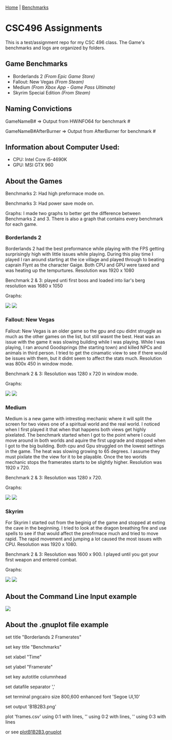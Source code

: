 ﻿[Home](https://kodidurham.github.io/CSC496Assignment2/) |   [Benchmarks](https://kodidurham.github.io/CSC496Assignment2/Benchmarks)

# **CSC496 Assignments**
This is a test/assignment repo for my CSC 496 class. The Game's benchmarks and logs are organized by folders.

## **Game Benchmarks**
- Borderlands 2 *(From Epic Game Store)*
- Fallout: New Vegas *(From Steam)*
- Medium *(From Xbox App - Game Pass Ultimate)*
- Skyrim Special Edition *(From Steam)*

## **Naming Convictions**
GameNameB# => Output from HWiNFO64 for benchmark #

GameNameB#AfterBurner => Output from AfterBurner for benchmark #

## **Information about Computer Used:**
- CPU: Intel Core i5-4690K
- GPU: MSI GTX 960

## **About the Games**

Benchmarks 2: Had high preformace mode on.

Benchmarks 3: Had power save mode on. 

Graphs: I made two graphs to better get the difference between Benchmarks 2 and 3. There is also a graph that contains every benchmark for each game.

### **Borderlands 2**
Borderlands 2 had the best preformance while playing with the FPS getting surprisingly high with little issues while playing. During this play time I played I ran around starting at the ice village and played through to beating caprain Flynt as the character Gaige. Both CPU and GPU were taxed and was heating up the tempurtures. Resolution was 1920 x 1080

Benchmark 2 & 3: played unti first boss and loaded into liar's berg resolution was 1680 x 1050

Graphs:

![](Borderlands2/B1B2B3.png)
![](Borderlands2/B2B3.png)

### **Fallout: New Vegas**
Fallout: New Vegas is an older game so the gpu and cpu didnt struggle as much as the other games on the list, but still wasnt the best. Heat was an issue with the game it was slowing building while I was playing. While I was playing, I ran around Goodsprings (the starting town) and killed NPCs and animals in third person. I tried to get the cinamatic view to see if there would be issues with them, but it didnt seem to affect the stats much. Resolution was 800x 450 in window mode.

Benchmark 2 & 3: Resolution was 1280 x 720 in window mode.

Graphs:

![](FalloutNewVegas/B1B2B3.png)
![](FalloutNewVegas/B2B3.png)

### **Medium**
Medium is a new game with intresting mechanic where it will split the screen for two views one of a spiritual world and the real world. I noticed when I first played it that when that happens both views get highly pixelated. The benchmark started when I got to the point where I could move around in both worlds and aquire the first upgrade and stopped when I got to the big building. Both cpu and Gpu struggled on the lowest settings in the game. The heat was slowing growing to 65 degrees. I assume they must pixilate the the view for it to be playable. Once the teo worlds mechanic stops the framerates starts to be slightly higher. Resolution was 1920 x 720.

Benchmark 2 & 3: Resolution was 1280 x 720.

Graphs:

![](Medium/B1B2B3.png)
![](Medium/B2B3.png)

### **Skyrim**
For Skyrim I started out from the beginig of the game and stopped at exting the cave in the beginning. I tried to look at the dragon breathing fire and use spells to see if that would affect the preofrmace much and tried to move rapid. The rapid movement and jumping a lot caused the most issues with CPU. Resolution was 1920 x 1080.

Benchmark 2 & 3: Resolution was 1600 x 900. I played until you got your first weapon and entered combat.

Graphs:

![](Skyrim/B1B2B3.png)
![](Skyrim/B2B3.png)


## **About the Command Line Input example**
![](CommandLine.PNG)

## **About the .gnuplot file example**

set title "Borderlands 2 Framerates"

set key title "Benchmarks"

set xlabel "Time"

set ylabel "Framerate"

set key autotitle columnhead

set datafile separator ','

set terminal pngcairo size 800,600 enhanced font 'Segoe UI,10'

set output 'B1B2B3.png'

plot 'frames.csv' using 0:1 with lines, '' using 0:2 with lines, '' using 0:3 
with lines

 or see [plotB1B2B3.gnuplot](Borderlands2/plotB1B2B3.gnuplot)
